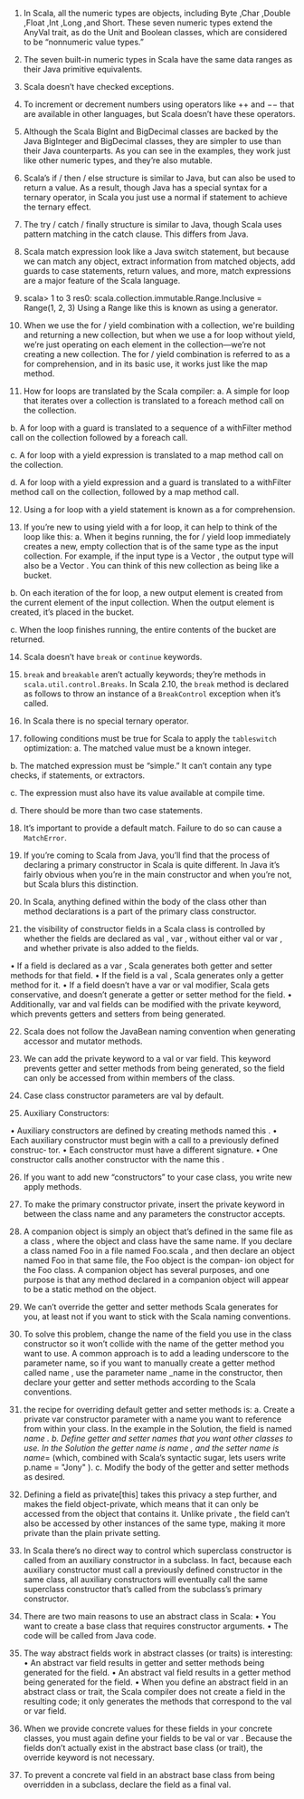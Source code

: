 1. In Scala, all the numeric types are objects, including Byte ,Char ,Double ,Float ,Int ,Long ,and 
Short. These seven numeric types extend the AnyVal trait, as do the Unit and Boolean classes, 
which are considered to be “nonnumeric value types.”

2. The seven built-in numeric types in Scala have the same data ranges as their Java primitive 
equivalents.

3. Scala doesn’t have checked exceptions.

4. To increment or decrement numbers using operators like ++ and −− that are available in other 
languages, but Scala doesn’t have these operators.

5. Although the Scala BigInt and BigDecimal classes are backed by the Java BigInteger
and BigDecimal classes, they are simpler to use than their Java counterparts. As you can
see in the examples, they work just like other numeric types, and they’re also mutable.

6. Scala’s if / then / else structure is similar to Java, but can also be used to return a value. 
As a result, though Java has a special syntax for a ternary operator, in Scala you just use a 
normal if statement to achieve the ternary effect.

7. The try / catch / finally structure is similar to Java, though Scala uses pattern matching
in the catch clause. This differs from Java.

8. Scala match expression look like a Java switch statement, but because we can match any 
object, extract information from matched objects, add guards to case statements, return 
values, and more, match expressions are a major feature of the Scala language.

9. scala> 1 to 3
res0: scala.collection.immutable.Range.Inclusive = Range(1, 2, 3)
Using a Range like this is known as using a generator.

10. When we use the for / yield combination with a collection, we're building and returning 
a new collection, but when we use a for loop without yield, we’re just operating on 
each element in the collection—we’re not creating a new collection. 
The for / yield combination is referred to as a for comprehension, 
and in its basic use, it works just like the map method.

11. How for loops are translated by the Scala compiler:
   a. A simple for loop that iterates over a collection is translated to a foreach method
      call on the collection.

   b. A for loop with a guard is translated to a sequence of a withFilter
      method call on the collection followed by a foreach call.

   c. A for loop with a yield expression is translated to a map method call on the collection.

   d. A for loop with a yield expression and a guard is translated to a withFilter
      method call on the collection, followed by a map method call.

12. Using a for loop with a yield statement is known as a for comprehension.

13. If you’re new to using yield with a for loop, it can help to think of the loop like this:
   a. When it begins running, the for / yield loop immediately creates a new, empty
      collection that is of the same type as the input collection. For example, if the input
      type is a Vector , the output type will also be a Vector . You can think of this new
      collection as being like a bucket.

   b. On each iteration of the for loop, a new output element is created from the current
      element of the input collection. When the output element is created, it’s placed in
      the bucket.

   c. When the loop finishes running, the entire contents of the bucket are returned.

14. Scala doesn’t have `break` or `continue` keywords.

45. `break` and `breakable` aren’t actually keywords; they’re methods in `scala.util.control.Breaks`.
In Scala 2.10, the `break` method is declared as follows to throw an instance of a `BreakControl` 
exception when it’s called.

16. In Scala there is no special ternary operator.

17. following conditions must be true for Scala to apply the `tableswitch` optimization:
   a. The matched value must be a known integer.

   b. The matched expression must be “simple.” It can’t contain any type checks, if
      statements, or extractors.

   c. The expression must also have its value available at compile time.

   d. There should be more than two case statements.

18. It’s important to provide a default match. Failure to do so can cause a `MatchError`.

19. If you’re coming to Scala from Java, you’ll find that the process of declaring a primary
constructor in Scala is quite different. In Java it’s fairly obvious when you’re in the main
constructor and when you’re not, but Scala blurs this distinction.

20. In Scala, anything defined within the body of the class other than method declarations 
is a part of the primary class constructor.

21. the visibility of constructor fields in a Scala class is controlled by whether the fields 
are declared as val , var , without either val or var , and whether private is also added 
to the fields.

• If a field is declared as a var , Scala generates both getter and setter methods for that
field.
• If the field is a val , Scala generates only a getter method for it.
• If a field doesn’t have a var or val modifier, Scala gets conservative, and doesn’t
generate a getter or setter method for the field.
• Additionally, var and val fields can be modified with the private keyword, which
prevents getters and setters from being generated.

22. Scala does not follow the JavaBean naming convention when generating accessor and 
mutator methods.

23. We can add the private keyword to a val or var field. This keyword prevents getter 
and setter methods from being generated, so the field can only be accessed from 
within members of the class.

24. Case class constructor parameters are val by default.

25. Auxiliary Constructors:

• Auxiliary constructors are defined by creating methods named this .
• Each auxiliary constructor must begin with a call to a previously defined construc‐
tor.
• Each constructor must have a different signature.
• One constructor calls another constructor with the name this .

26. If you want to add new “constructors” to your case class, you write new apply methods.

27. To make the primary constructor private, insert the private keyword in between the
class name and any parameters the constructor accepts.

28. A companion object is simply an object that’s defined in the same file
as a class , where the object and class have the same name. If you
declare a class named Foo in a file named Foo.scala , and then declare
an object named Foo in that same file, the Foo object is the compan‐
ion object for the Foo class.
A companion object has several purposes, and one purpose is that any
method declared in a companion object will appear to be a static
method on the object.

29. We can’t override the getter and setter methods Scala generates for you, 
at least not if you want to stick with the Scala naming conventions.

30. To solve this problem, change the name of the field you use in the class constructor so
it won’t collide with the name of the getter method you want to use. A common approach
is to add a leading underscore to the parameter name, so if you want to manually create
a getter method called name , use the parameter name _name in the constructor, then
declare your getter and setter methods according to the Scala conventions.

31. the recipe for overriding default getter and setter methods is:
a. Create a private var constructor parameter with a name you want to reference
from within your class. In the example in the Solution, the field is named _name .
b. Define getter and setter names that you want other classes to use. In the Solution
the getter name is name , and the setter name is name_= (which, combined with Scala’s
syntactic sugar, lets users write p.name = "Jony" ).
c. Modify the body of the getter and setter methods as desired.

32. Defining a field as private[this] takes this privacy a step further, and makes the field
object-private, which means that it can only be accessed from the object that contains
it. Unlike private , the field can’t also be accessed by other instances of the same type,
making it more private than the plain private setting.

33. In Scala there’s no direct way to control which superclass constructor is called from
an auxiliary constructor in a subclass. In fact, because each auxiliary constructor must
call a previously defined constructor in the same class, all auxiliary constructors will
eventually call the same superclass constructor that’s called from the subclass’s primary
constructor.

34. There are two main reasons to use an abstract class in Scala:
• You want to create a base class that requires constructor arguments.
• The code will be called from Java code.

35. The way abstract fields work in abstract classes (or traits) is
interesting:
• An abstract var field results in getter and setter methods being generated for the
field.
• An abstract val field results in a getter method being generated for the field.
• When you define an abstract field in an abstract class or trait, the Scala compiler
does not create a field in the resulting code; it only generates the methods that
correspond to the val or var field.

36. When we provide concrete values for these fields in your concrete
classes, you must again define your fields to be val or var . Because the fields don’t
actually exist in the abstract base class (or trait), the override keyword is not necessary.

37. To prevent a concrete val field in an abstract base class from being overridden in a
subclass, declare the field as a final val.
